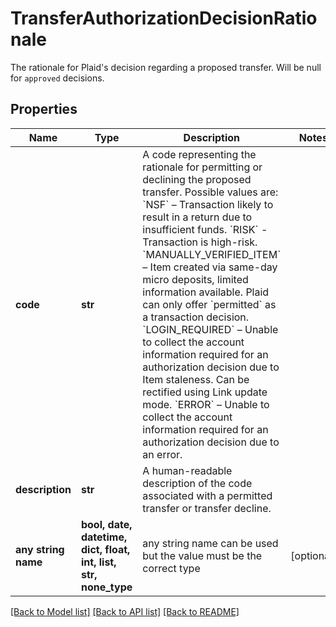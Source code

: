 # TransferAuthorizationDecisionRationale

The rationale for Plaid's decision regarding a proposed transfer. Will be null for `approved` decisions.

## Properties
Name | Type | Description | Notes
------------ | ------------- | ------------- | -------------
**code** | **str** | A code representing the rationale for permitting or declining the proposed transfer. Possible values are:  &#x60;NSF&#x60; – Transaction likely to result in a return due to insufficient funds.  &#x60;RISK&#x60; - Transaction is high-risk.  &#x60;MANUALLY_VERIFIED_ITEM&#x60; – Item created via same-day micro deposits, limited information available. Plaid can only offer &#x60;permitted&#x60; as a transaction decision.  &#x60;LOGIN_REQUIRED&#x60; – Unable to collect the account information required for an authorization decision due to Item staleness. Can be rectified using Link update mode.  &#x60;ERROR&#x60; – Unable to collect the account information required for an authorization decision due to an error. | 
**description** | **str** | A human-readable description of the code associated with a permitted transfer or transfer decline. | 
**any string name** | **bool, date, datetime, dict, float, int, list, str, none_type** | any string name can be used but the value must be the correct type | [optional]

[[Back to Model list]](../README.md#documentation-for-models) [[Back to API list]](../README.md#documentation-for-api-endpoints) [[Back to README]](../README.md)


